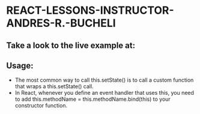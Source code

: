 # REACT-LESSONS-INSTRUCTOR-ANDRES-R.-BUCHELI

## Take a look to the live example at:


## Usage:
* The most common way to call this.setState() is to call a custom function that wraps a this.setState() call.
* In React, whenever you define an event handler that uses this, you need to add this.methodName = this.methodName.bind(this) to your constructor function.
